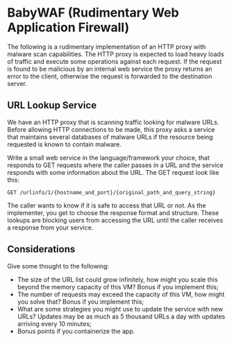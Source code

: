 # BabyWAF (Rudimentary Web Application Firewall)

The following is a rudimentary implementation of an HTTP proxy with malware scan capabilities. The HTTP proxy is expected to load heavy loads of traffic and execute some operations against each request. If the request is found to be malicious by an internal web service the proxy returns an error to the client, otherwise the request is forwarded to the destination server.

## URL Lookup Service

We have an HTTP proxy that is scanning traffic looking for malware URLs. Before allowing HTTP connections to be made, this proxy asks a service that maintains several databases of malware URLs if the resource being requested is known to contain malware.

Write a small web service in the language/framework your choice, that responds to GET requests where the caller passes in a URL and the service responds with some information about the URL. The GET request look like this:

```
GET /urlinfo/1/{hostname_and_port}/{original_path_and_query_string}
```

The caller wants to know if it is safe to access that URL or not. As the implementer, you get to choose the response format and structure. These lookups are blocking users from accessing the URL until the caller receives a response from your service.

## Considerations

Give some thought to the following:

- The size of the URL list could grow infinitely, how might you scale this beyond the memory capacity of this VM? Bonus if you implement this;
- The number of requests may exceed the capacity of this VM, how might you solve that? Bonus if you implement this;
- What are some strategies you might use to update the service with new URLs? Updates may be as much as 5 thousand URLs a day with updates arriving every 10 minutes;
- Bonus points if you containerize the app.
